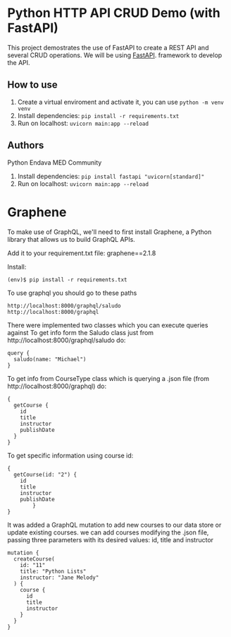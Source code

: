 # Python HTTP API CRUD Demo (with FastAPI)

This project demostrates the use of FastAPI to create a REST API and several CRUD operations. We will be using [FastAPI](https://fastapi.tiangolo.com/). framework to develop the API.

## How to use

1. Create a virtual enviroment and activate it, you can use `python -m venv venv`
2. Install dependencies: `pip install -r requirements.txt`
3. Run on localhost: `uvicorn main:app --reload`

## Authors

Python Endava MED Community 
1. Install dependencies: `pip install fastapi "uvicorn[standard]"`
2. Run on localhost: `uvicorn main:app --reload`

# Graphene
To make use of GraphQL, we'll need to first install Graphene, a Python library that allows us to build GraphQL APIs.

Add it to your requirement.txt file:
graphene==2.1.8

Install:
```
(env)$ pip install -r requirements.txt
```

To use graphql you should go to these paths
```
http://localhost:8000/graphql/saludo
http://localhost:8000/graphql
```

There were implemented two classes which you can execute queries against
To get info form the Saludo class just from http://localhost:8000/graphql/saludo do:
```
query {
  saludo(name: "Michael")
}
```

To get info from CourseType class which is querying a .json file (from http://localhost:8000/graphql) do:
```
{
  getCourse {
    id
    title
    instructor
    publishDate
  }
}
```

To get specific information using course id:
```
{
  getCourse(id: "2") {
    id
    title
    instructor
    publishDate
        }
}
```
It was added a GraphQL mutation to add new courses to our data store or update existing courses.
we can add courses modifying the .json file, passing three parameters with its desired values: id, title and instructor
```
mutation {
  createCourse(
    id: "11" 
    title: "Python Lists" 
    instructor: "Jane Melody"
  ) {
    course {
      id
      title
      instructor
    }
  }
}
``` 
